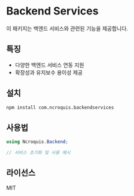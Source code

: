 # Backend Services

이 패키지는 백엔드 서비스와 관련된 기능을 제공합니다.

## 특징

- 다양한 백엔드 서비스 연동 지원
- 확장성과 유지보수 용이성 제공

## 설치

```bash
npm install com.ncroquis.backendservices
```

## 사용법

```csharp
using Ncroquis.Backend;

// 서비스 초기화 및 사용 예시
```

## 라이선스

MIT  